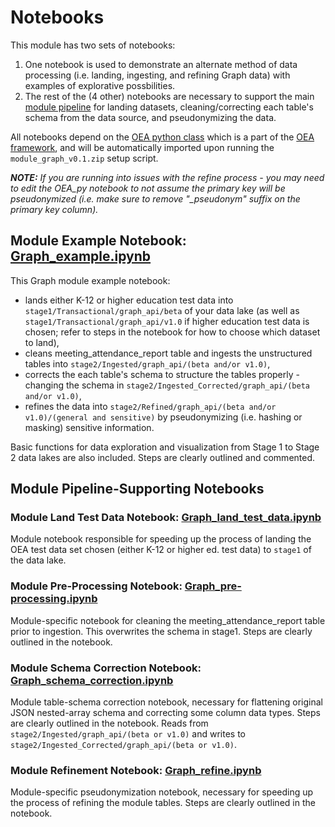 # Notebooks

This module has two sets of notebooks:
 1. One notebook is used to demonstrate an alternate method of data processing (i.e. landing, ingesting, and refining Graph data) with examples of explorative possbilities.
 2. The rest of the (4 other) notebooks are necessary to support the main [module pipeline](https://github.com/microsoft/OpenEduAnalytics/tree/main/modules/module_catalog/Microsoft_Graph/pipeline) for landing datasets, cleaning/correcting each table's schema from the data source, and pseudonymizing the data.

All notebooks depend on the [OEA python class](https://github.com/microsoft/OpenEduAnalytics/blob/main/framework/synapse/notebook/OEA_py.ipynb) which is a part of the [OEA framework](https://github.com/microsoft/OpenEduAnalytics/tree/main/framework), and will be automatically imported upon running the ```module_graph_v0.1.zip``` setup script.

**<em>NOTE:** If you are running into issues with the refine process - you may need to edit the OEA_py notebook to not assume the primary key will be pseudonymized (i.e. make sure to remove "_pseudonym" suffix on the primary key column).</em>

## Module Example Notebook: [Graph_example.ipynb](https://github.com/microsoft/OpenEduAnalytics/blob/main/modules/module_catalog/Microsoft_Graph/notebook/Graph_example.ipynb)

This Graph module example notebook:
 - lands either K-12 or higher education test data into ```stage1/Transactional/graph_api/beta``` of your data lake (as well as ```stage1/Transactional/graph_api/v1.0``` if higher education test data is chosen; refer to steps in the notebook for how to choose which dataset to land), 
 - cleans meeting_attendance_report table and ingests the unstructured tables into ```stage2/Ingested/graph_api/(beta and/or v1.0)```, 
 - corrects the each table's schema to structure the tables properly - changing the schema in ```stage2/Ingested_Corrected/graph_api/(beta and/or v1.0)```, 
 - refines the data into ```stage2/Refined/graph_api/(beta and/or v1.0)/(general and sensitive)``` by pseudonymizing (i.e. hashing or masking) sensitive information. 

Basic functions for data exploration and visualization from Stage 1 to Stage 2 data lakes are also included. Steps are clearly outlined and commented.

## Module Pipeline-Supporting Notebooks

### Module Land Test Data Notebook: [Graph_land_test_data.ipynb](https://github.com/microsoft/OpenEduAnalytics/blob/main/modules/module_catalog/Microsoft_Graph/notebook/Graph_land_test_data.ipynb)

Module notebook responsible for speeding up the process of landing the OEA test data set chosen (either K-12 or higher ed. test data) to ```stage1``` of the data lake.

### Module Pre-Processing Notebook: [Graph_pre-processing.ipynb](https://github.com/microsoft/OpenEduAnalytics/blob/main/modules/module_catalog/Microsoft_Graph/notebook/Graph_pre-processing.ipynb)

Module-specific notebook for cleaning the meeting_attendance_report table prior to ingestion. This overwrites the schema in stage1. Steps are clearly outlined in the notebook.

### Module Schema Correction Notebook: [Graph_schema_correction.ipynb](https://github.com/microsoft/OpenEduAnalytics/blob/main/modules/module_catalog/Microsoft_Graph/notebook/Graph_schema_correction.ipynb)

Module table-schema correction notebook, necessary for flattening original JSON nested-array schema and correcting some column data types. Steps are clearly outlined in the notebook. Reads from ```stage2/Ingested/graph_api/(beta or v1.0)``` and writes to ```stage2/Ingested_Corrected/graph_api/(beta or v1.0)```.

### Module Refinement Notebook: [Graph_refine.ipynb](https://github.com/microsoft/OpenEduAnalytics/blob/main/modules/module_catalog/Microsoft_Graph/notebook/Graph_refine.ipynb)

Module-specific pseudonymization notebook, necessary for speeding up the process of refining the module tables. Steps are clearly outlined in the notebook.
